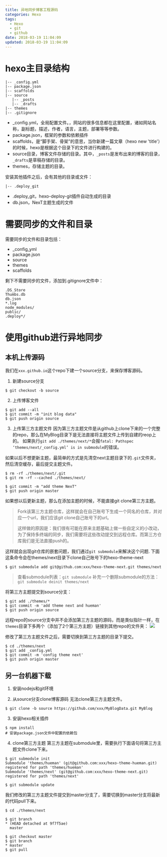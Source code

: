```yaml
---
title: 异地同步博客工程源码
categories: Hexo
tags:
  - Hexo
  - git
  - github
date: 2018-03-19 11:04:09
updated: 2018-03-19 11:04:09
---
```



# hexo主目录结构
```
|-- _config.yml     
|-- package.json    
|-- scaffolds
|-- source
   |-- _posts
   |-- _drafts   
|-- themes
|-- .gitignore
```
* _config.yml，全局配置文件。，网站的很多信息都在这里配置，诸如网站名称，副标题，描述，作者，语言，主题，部署等等参数。
* package.json，框架的参数和依赖插件
* scaffolds，是“脚手架、骨架”的意思，当你新建一篇文章（hexo new 'title'）的时候，hexo是根据这个目录下的文件进行构建的。
* source目录，博客文件存储的目录。其中，`_posts`是发布出来的博客的目录，`_drafts`是草稿存储的目录。
* themes，存储主题的目录。

安装其他插件之后，会有其他的目录或文件：
```
|-- .deploy_git
```
* .deploy_git，hexo-deploy-git插件自动生成的目录
* db.json，NexT主题生成的文件

# 需要同步的文件和目录

需要同步的文件和目录包括：
* _config_yml
* package.json
* source
* themes
* scaffolds

剩下不需要同步的文件，添加到.gitignore文件中：
```
.DS_Store
Thumbs.db
db.json
*.log
node_modules/
public/
.deploy*/
```

# 使用github进行异地同步

## 本机上传源码
我们在`xxx.github.io`这个repo下建一个source分支，来保存博客源码。
1. 新建source分支
```shell
$ git checkout -b source
```
2. 上传博客文件
```shell
$ git add --all
$ git commit -m "init blog data"
$ git push origin source
```
3. 上传第三方主题文件
因为第三方主题文件是从github上clone下来的一个完整的repo，那么在MyBlog目录下是无法直接将主题文件上传到自建的reop上的。
如果执行`git add ./themes/next/*`会报`fatal: Pathspec ‘themes/next/_config.yml’ is in submodule`的错误。

如果以后不想更新主题，最简单的方式是先清空next主题目录下的`.git`文件夹，然后清空缓存，最后提交主题文件。
```
$ rm -rf ./themes/next/.git
$ git rm -rf --cached ./themes/next/

$ git commit -m "add theme NexT"
$ git push origin master
```

如果想以后更新主题，那么在添加主题的时候，不能直接git clone第三方主题。

> Fork该第三方主题仓库，这样就会在自己账号下生成一个同名的仓库，并对应一个url，我们应该git clone自己账号下的url。
>
> 这样做的原因是：我们很有可能在原来主题基础上做一些自定义的小改动，为了保持多终端的同步，我们需要将这些改动提交到远程仓库。而第三方仓库我们是无法直接push的。

这样就会出现git仓库的嵌套问题，我们通过`git submodule`来解决这个问题.
下面这条命令会在themes/next目录下clone自己账号下的hexo-theme-next
```shell
$ git submodule add git@github.com:xxx/hexo-theme-next.git themes/next
```

> 查看submodule列表：`git submodule`
> 补充一个删除submodule的方法： `git submodule deinit themes/next`

将第三方主题提交到source分支：
```shell
$ git add ./themes/*
$ git commit -m 'add theme next and hueman'
$ git push origin source
```
远程repo的source分支中并不会添加第三方主题的源码，而是类似指针一样，在`themes`目录下多两个（添加了2个第三方主题）链接到其他repo的文件夹：
![](./submodule.png)

修改了第三方主题文件之后，需要切换到第三方主题的目录下提交。
```shell
$ cd ./themes/next
$ git add _config.yml
$ git commit -m 'config theme next'
$ git push origin master
```

## 另一台机器下载
1. 安装nodejs和git环境

2. 从source分支clone博客源码
无法clone第三方主题文件。
```
$ git clone -b source https://github.com/xxx/MyBlogData.git MyBlog
```

3. 安装hexo相关插件
```
$ npm install
# 安装package.json文件中配置的依赖包
```

4. clone第三方主题
第三方主题在submodule里，需要执行下面语句将第三方主题文件clone下来。
```shell
$ git submodule init
Submodule 'themes/hueman' (git@github.com:xxx/hexo-theme-hueman.git) registered for path 'themes/hueman'
Submodule 'themes/next' (git@github.com:xxx/hexo-theme-next.git) registered for path 'themes/next'

$ git submodule update
```

我们修改的第三方主题文件提交到master分支了，需要切换到master分支将最新的代码pull下来。
```shell
$ cd ./themes/next

$ git branch
* (HEAD detached at 9f7f5ae)
  master

$ git checkout master
$ git branch
* master
$ git pull
```
